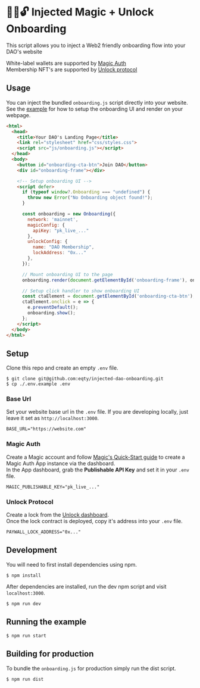 # 💉🎩🔓 Injected Magic + Unlock Onboarding
This script allows you to inject a Web2 friendly onboarding flow into your DAO's website

White-label wallets are supported by [Magic Auth](https://magic.link/docs/auth/overview#magic-auth)  
Membership NFT's are supported by [Unlock protocol](https://unlock-protocol.com/)

<!-- Try the example live at [https://injected-dao-onboarding.vercel.app/](https://injected-dao-onboarding.vercel.app/) -->

## Usage
You can inject the bundled `onboarding.js` script directly into your website.
See the [example](example/index.html) for how to setup the onboarding UI and render on your webpage.

```html
<html>
  <head>
    <title>Your DAO's Landing Page</title>
    <link rel="stylesheet" href="css/styles.css">
    <script src="js/onboarding.js"></script>
  </head>
  <body>
    <button id="onboarding-cta-btn">Join DAO</button>
    <div id="onboarding-frame"></div>

    <!-- Setup onboarding UI -->
    <script defer>
      if (typeof window?.Onboarding === "undefined") {
        throw new Error("No Onboarding object found!");
      }

      const onboarding = new Onboarding({
        network: 'mainnet',
        magicConfig: {
          apiKey: "pk_live_..."
        },
        unlockConfig: {
          name: "DAO Membership",
          lockAddress: "0x..."
        },
      });

      // Mount onboarding UI to the page
      onboarding.render(document.getElementById('onboarding-frame'), onboardingIsVisible);

      // Setup click handler to show onboarding UI
      const ctaElement = document.getElementById('onboarding-cta-btn');
      ctaElement.onclick = e => {
        e.preventDefault();
        onboarding.show();
      };      
    </script>
  </body>
</html>
```

## Setup
Clone this repo and create an empty `.env` file.
```
$ git clone git@github.com:eqty/injected-dao-onboarding.git
$ cp ./.env.example .env
```

### Base Url
Set your website base url in the `.env` file.
If you are developing locally, just leave it set as `http://localhost:3000`.
```
BASE_URL="https://website.com"
```

### Magic Auth
Create a Magic account and follow [Magic's Quick-Start guide](https://magic.link/docs/auth/overview#magic-auth) to create a Magic Auth App instance via the dashboard.  
In the App dashboard, grab the **Publishable API Key** and set it in your `.env` file.
```
MAGIC_PUBLISHABLE_KEY="pk_live_..."
```

### Unlock Protocol
Create a lock from the [Unlock dashboard](https://magic.link/docs/auth/overview#magic-auth).  
Once the lock contract is deployed, copy it's address into your `.env` file.
```
PAYWALL_LOCK_ADDRESS="0x..."
```

## Development
You will need to first install dependencies using npm.
```
$ npm install
```

After dependencies are installed, run the dev npm script and visit `localhost:3000`.
```
$ npm run dev
```

## Running the example
```
$ npm run start
```

## Building for production
To bundle the `onboarding.js` for production simply run the dist script.
```
$ npm run dist
```
